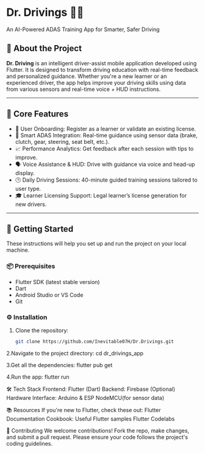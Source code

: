 # Dr. Drivings 🚗📱  
An AI-Powered ADAS Training App for Smarter, Safer Driving

## 📱 About the Project

**Dr. Driving** is an intelligent driver-assist mobile application developed using Flutter. It is designed to transform driving education with real-time feedback and personalized guidance. Whether you're a new learner or an experienced driver, the app helps improve your driving skills using data from various sensors and real-time voice + HUD instructions.

---

## 🎯 Core Features

- 👤 User Onboarding: Register as a learner or validate an existing license.
- 🧠 Smart ADAS Integration: Real-time guidance using sensor data (brake, clutch, gear, steering, seat belt, etc.).
- 📈 Performance Analytics: Get feedback after each session with tips to improve.
- 🗣️ Voice Assistance & HUD: Drive with guidance via voice and head-up display.
- 🕒 Daily Driving Sessions: 40-minute guided training sessions tailored to user type.
- 🎓 Learner Licensing Support: Legal learner’s license generation for new drivers.

---

## 🚀 Getting Started

These instructions will help you set up and run the project on your local machine.

### 📦 Prerequisites

- Flutter SDK (latest stable version)
- Dart
- Android Studio or VS Code
- Git

### ⚙️ Installation

1. Clone the repository:
   ```bash
   git clone https://github.com/Inevitable07H/Dr.Drivings.git
2.Navigate to the project directory:
cd dr_drivings_app

3.Get all the dependencies:
flutter pub get

4.Run the app:
flutter run

🛠️ Tech Stack
Frontend: Flutter (Dart)
Backend: Firebase (Optional)
Hardware Interface: Arduino & ESP NodeMCU(for sensor data)

📚 Resources
If you're new to Flutter, check these out:
Flutter Documentation
Cookbook: Useful Flutter samples
Flutter Codelabs

🤝 Contributing
We welcome contributions! Fork the repo, make changes, and submit a pull request. Please ensure your code follows the project's coding guidelines.
